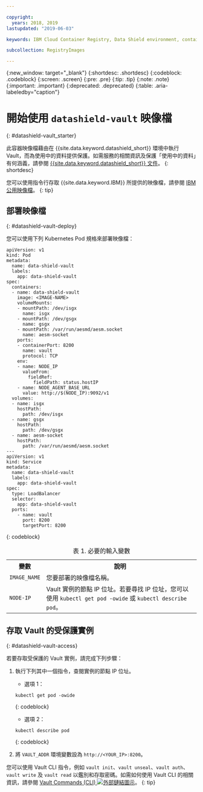 ```yaml
---

copyright:
  years: 2018, 2019
lastupdated: "2019-06-03"

keywords: IBM Cloud Container Registry, Data Shield environment, container image, public image, Vault image, data in use, memory encryption, Intel SGX, Fortanix,

subcollection: RegistryImages

---
```


{:new_window: target="_blank"}
{:shortdesc: .shortdesc}
{:codeblock: .codeblock}
{:screen: .screen}
{:pre: .pre}
{:tip: .tip}
{:note: .note}
{:important: .important}
{:deprecated: .deprecated}
{:table: .aria-labeledby="caption"}

# 開始使用 `datashield-vault` 映像檔
{: #datashield-vault_starter}

此容器映像檔藉由在 {{site.data.keyword.datashield_short}} 環境中執行 Vault，而為使用中的資料提供保護。如需服務的相關資訊及保護「使用中的資料」有何涵義，請參閱 [{{site.data.keyword.datashield_short}} 文件](/docs/services/data-shield?topic=data-shield-about#about)。
{: shortdesc}

您可以使用指令行存取 {{site.data.keyword.IBM}} 所提供的映像檔，請參閱 [IBM 公用映像檔](/docs/services/Registry?topic=registry-public_images#public_images)。
{: tip}

## 部署映像檔
{: #datashield-vault-deploy}

您可以使用下列 Kubernetes Pod 規格來部署映像檔：

```
apiVersion: v1
kind: Pod
metadata:
  name: data-shield-vault
  labels:
    app: data-shield-vault
spec:
  containers:
  - name: data-shield-vault
    image: <IMAGE-NAME>
    volumeMounts:
    - mountPath: /dev/isgx
      name: isgx
    - mountPath: /dev/gsgx
      name: gsgx
    - mountPath: /var/run/aesmd/aesm.socket
      name: aesm-socket
    ports:
    - containerPort: 8200
      name: vault
      protocol: TCP
    env:
    - name: NODE_IP
      valueFrom:
        fieldRef:
          fieldPath: status.hostIP
    - name: NODE_AGENT_BASE_URL
      value: http://$(NODE_IP):9092/v1
  volumes:
  - name: isgx
    hostPath:
      path: /dev/isgx
  - name: gsgx
    hostPath:
      path: /dev/gsgx
  - name: aesm-socket
    hostPath:
      path: /var/run/aesmd/aesm.socket
---
apiVersion: v1
kind: Service
metadata:
  name: data-shield-vault
  labels:
    app: data-shield-vault
spec:
  type: LoadBalancer
  selector:
    app: data-shield-vault
  ports:
    - name: vault
      port: 8200
      targetPort: 8200
```
{: codeblock}

<table>
<caption>表 1. 必要的輸入變數</caption>
  <tr>
    <th>變數</th>
    <th>說明</th>
  </tr>
  <tr>
    <td><code>IMAGE_NAME</code></td>
    <td>您要部署的映像檔名稱。</td>
  </tr>
  <tr>
    <td><code>NODE-IP</code></td>
    <td>Vault 實例的節點 IP 位址。若要尋找 IP 位址，您可以使用 <code>kubectl get pod -owide</code> 或 <code>kubectl describe pod</code>。</td>
  </tr>
</table>

## 存取 Vault 的受保護實例
{: #datashield-vault-access}

若要存取受保護的 Vault 實例，請完成下列步驟：

1. 執行下列其中一個指令，查閱實例的節點 IP 位址。

   * 選項 1：

   ```
   kubectl get pod -owide
   ```
   {: codeblock}

   * 選項 2：
  
   ```
   kubectl describe pod
   ```
   {: codeblock}

2. 將 `VAULT_ADDR` 環境變數設為 `http://<YOUR_IP>:8200`。

您可以使用 Vault CLI 指令，例如 `vault init`、`vault unseal`、`vault auth`、`vault write` 及 `vault read` 以鑑別和存取密碼。如需如何使用 Vault CLI 的相關資訊，請參閱 [Vault Commands (CLI) ![外部鏈結圖示](../../../icons/launch-glyph.svg "外部鏈結圖示")](https://www.vaultproject.io/docs/commands/index.html)。
{: tip}
